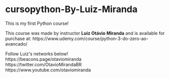 # cursopython-By-Luiz-Miranda
<p>This is my first Python course!</p>

<p>This course was made by instructor <b>Luiz Otávio Miranda</b> and is available for purchase at: https://www.udemy.com/course/python-3-do-zero-ao-avancado/</p>

<p>
Follow Luiz's networks below!<br>
https://beacons.page/otaviomiranda<br>
https://twitter.com/OtavioMirandaBR<br>
https://www.youtube.com/otaviomiranda<br>
</p>
